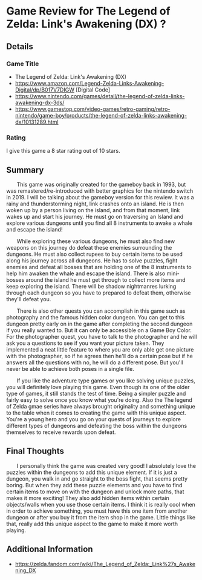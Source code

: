 # Game Review for The Legend of Zelda: Link's Awakening (DX) ?

## Details

### Game Title 

* The Legend of Zelda: Link's Awakening (DX)
* https://www.amazon.com/Legend-Zelda-Links-Awakening-Digital/dp/B017V7DIGW   [Digital Code]
* https://www.nintendo.com/games/detail/the-legend-of-zelda-links-awakening-dx-3ds/
* https://www.gamestop.com/video-games/retro-gaming/retro-nintendo/game-boy/products/the-legend-of-zelda-links-awakening-dx/10131289.html


### Rating

I give this game a 8 star rating out of 10 stars.

## Summary

  &nbsp;&nbsp;&nbsp;&nbsp;&nbsp;&nbsp; This game was originally created for the gameboy back in 1993, but was remastered/re-introduced with better graphics for the nintendo switch in 2019. I will be talking about the gameboy version for this rewiew. It was a rainy and thunderstorming night, link crashes onto an island. He is then woken up by a person living on the island, and from that moment, link wakes up and start his journey. He must go on traversing an Island and explore various dungeons until you find all 8 instruments to awake a whale and escape the island! 
  
  &nbsp;&nbsp;&nbsp;&nbsp;&nbsp;&nbsp; While exploring these various dungeons, he must also find new weapons on this journey do defeat these enemies surrounding the dungeons. He must also collect rupees to buy certain items to be used along his journey across all dungeons. He has to solve puzzles, fight enemies and defeat all bosses that are holding one of the 8 instruments to help him awaken the whale and escape the island. There is also mini-bosses around the island he must get through to collect more items and keep exploring the island. There will be shadow nightmanres lurking through each dungeon so you have to prepared to defeat them, otherwise they'll defeat you.

  &nbsp;&nbsp;&nbsp;&nbsp;&nbsp;&nbsp; There is also other quests you can accomplish in this game such as photography and the famous hidden color dungeon. You can get to this dungeon pretty early on in the game after completing the second dungeon if you really wanted to. But it can only be accessible on a Game Boy Color. For the photographer quest, you have to talk to the photographer and he will ask you a questions to see if you want your picture taken. They implemented a neat little feature to where you are only able get one picture with the photographer, so if he agrees then he'll do a certain pose but if he answers all the questions with no, he will do a different pose. But you'll never be able to achieve both poses in a single file.

  &nbsp;&nbsp;&nbsp;&nbsp;&nbsp;&nbsp; If you like the adventure type games or you like solving unique puzzles, you will definitely love playing this game. Even though its one of the older type of games, it still stands the test of time. Being a simpler puzzle and fairly easy to solve once you know what you're doing. Also the The legend of Zelda gmae series have always brought originality and something unique to the table when it comes to creating the game with this unique aspect. You're a young hero and you go on your quests of journeys to explore different types of dungeons and defeating the boss within the dungeons themselves to receive rewards upon defeat. 

## Final Thoughts

&nbsp;&nbsp;&nbsp;&nbsp;&nbsp;&nbsp; I personally think the game was created very good! I absolutely love the puzzles within the dungeons to add this unique element. If it is just a dungeon, you walk in and go straight to the boss fight, that seems pretty boring. But when they add these puzzle elements and you have to find certain items to move on with the dungeon and unlock more paths, that makes it more exciting! They also add hidden items within certain objects/walls when you use those certain items. I think it is really cool when in order to achieve something, you must have this one item from another dungeon or after you buy it from the item shop in the game. Little things like that, really add this unique aspect to the game to make it more worth playing. 


## Additional Information

* https://zelda.fandom.com/wiki/The_Legend_of_Zelda:_Link%27s_Awakening_DX


